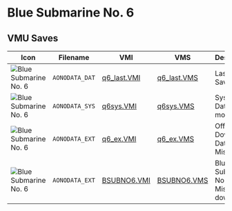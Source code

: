 # Blue Submarine No. 6

## VMU Saves

| Icon | Filename | VMI | VMS | Description |
|------|----------|-----|-----|-------------|
| ![Blue Submarine No. 6](../icons/AONODATA_DAT.GIF) | `AONODATA_DAT` | [q6_last.VMI](q6_last.VMI) | [q6_last.VMS](q6_last.VMS) | Last Stage Save!
| ![Blue Submarine No. 6](../icons/AONODATA_SYS.GIF) | `AONODATA_SYS` | [q6sys.VMI](q6sys.VMI) | [q6sys.VMS](q6sys.VMS) | System Date! All movie!
| ![Blue Submarine No. 6](../icons/AONODATA_EXT.GIF) | `AONODATA_EXT` | [q6_ex.VMI](q6_ex.VMI) | [q6_ex.VMS](q6_ex.VMS) | Offical Download Date! New Mission!
| ![Blue Submarine No. 6](../icons/AONODATA_EXT.GIF) | `AONODATA_EXT` | [BSUBNO6.VMI](BSUBNO6.VMI) | [BSUBNO6.VMS](BSUBNO6.VMS) | Blue Submarine No 6 Mission download.
